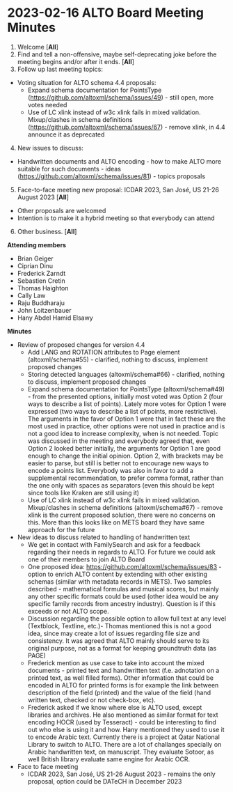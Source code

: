 # 2023-02-16 ALTO Board Meeting Minutes
1. Welcome [**All**]
2. Find and tell a non-offensive, maybe self-deprecating joke before the meeting begins and/or after it ends. [**All**]
3. Follow up last meeting topics:
    
  * Voting situation for ALTO schema 4.4 proposals: 
    * Expand schema documentation for PointsType (https://github.com/altoxml/schema/issues/49) - still open, more votes needed
    * Use of LC xlink instead of w3c xlink fails in mixed validation. Mixup/clashes in schema definitions (https://github.com/altoxml/schema/issues/67) - remove xlink, in 4.4 announce it as deprecated

4. New issues to discuss:		

  * Handwritten documents and ALTO encoding - how to make ALTO more suitable for such documents - ideas (https://github.com/altoxml/schema/issues/81) - topics proposals
 
5. Face-to-face meeting new proposal: ICDAR 2023, San José, US 21-26 August 2023 [**All**]

  * Other proposals are welcomed
  * Intention is to make it a hybrid meeting so that everybody can attend

6. Other business. [**All**]

**Attending members**
* Brian Geiger
* Ciprian Dinu
* Frederick Zarndt
* Sebastien Cretin
* Thomas Haighton
* Cally Law
* Raju Buddharaju
* John Loitzenbauer
* Hany Abdel Hamid Elsawy

 **Minutes**

 * Review of proposed changes for version 4.4
    * Add LANG and ROTATION attributes to Page element (altoxml/schema#55) - clarified, nothing to discuss, implement proposed changes
    * Storing detected languages (altoxml/schema#66) - clarified, nothing to discuss, implement proposed changes
    * Expand schema documentation for PointsType (altoxml/schema#49) - from the presented options, initially most voted was Option 2 (four ways to describe a list of points). Lately more votes for Option 1 were expressed (two ways to describe a list of points, more restrictive). The arguments in the favor of Option 1 were that in fact these are the most used in practice, other options were not used in practice and is not a good idea to increase complexity, when is not needed. Topic was discussed in the meeting and everybody agreed that, even Option 2 looked better initially, the arguments for Option 1 are good enough to change the initial opinion. Option 2, with brackets may be easier to parse, but still is better not to encourage new ways to encode a points list. Everybody was also in favor to add a supplemental recommendation, to prefer comma format, rather than the one only with spaces as separators (even this should be kept since tools like Kraken are still using it)
    * Use of LC xlink instead of w3c xlink fails in mixed validation. Mixup/clashes in schema definitions (altoxml/schema#67) - remove xlink is the current proposed solution, there were no concerns on this. More than this looks like on METS board they have same approach for the future
  * New ideas to discuss related to handling of handwritten text
    * We get in contact with FamilySearch and ask for a feedback regarding their needs in regards to ALTO. For future we could ask one of their members to join ALTO Board
    * One proposed idea: https://github.com/altoxml/schema/issues/83 - option to enrich ALTO content by extending with other existing schemas (similar with metadata records in METS). Two samples described - mathematical formulas and musical scores, but mainly any other specific formats could be used (other idea would be any specific family records from ancestry industry). Question is if this exceeds or not ALTO scope.
    * Discussion regarding the possible option to allow full text at any level (Textblock, Textline, etc.)- Thomas mentioned this is not a good idea, since may create a lot of issues regarding file size and consistency. It was agreed that ALTO mainly should serve to its original purpose, not as a format for keeping groundtruth data (as PAGE)
    * Frederick mention as use case to take into account the mixed documents - printed text and handwritten text (f.e. adnotation on a printed text, as well filled forms). Other information that could be encoded in ALTO for printed forms is for example the link between description of the field (printed) and the value of the field (hand written text, checked or not check-box, etc).
    * Frederick asked if we know where else is ALTO used, except libraries and archives. He also mentioned as similar format for text encoding HOCR (used by Tesseract) - could be interesting to find out who else is using it and how. Hany mentioned they used to use it to encode Arabic text. Currently there is a project at Qatar National Library to switch to ALTO. There are a lot of challanges specially on Arabic handwritten text, on manuscript. They evaluate Sotoor, as well British library evaluate same engine for Arabic OCR.
  * Face to face meeting
    * ICDAR 2023, San José, US 21-26 August 2023 - remains the only proposal, option could be DATeCH in December 2023  
 
